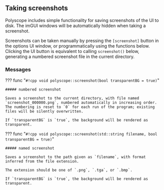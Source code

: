 ## Taking screenshots

Polyscope includes simple functionality for saving screenshots of the UI to disk. The imGUI windows will be automatically hidden when taking a screenshot.

Screenshots can be taken manually by pressing the `[screenshot]` button in the options UI window, or programmatically using the functions below. Clicking the UI button is equivalent to calling `screenshot()` below, generating a numbered screenshot file in the current directory.


### Messages

??? func "`#!cpp void polyscope::screenshot(bool transparentBG = true)`"
    
    ##### numbered screenshot

    Saves a screenshot to the current directory, with file named `screenshot_000000.png`, numbered automatically in increasing order. The numbering is reset to `0` for each run of the program; existing files will be silently overwritten.

    If `transparentBG` is `true`, the background will be rendered as transparent.

??? func "`#!cpp void polyscope::screenshot(std::string filename, bool transparentBG = true)`"
    
    ##### named screenshot

    Saves a screenshot to the path given as `filename`, with format inferred from the file extension. 

    The extension should be one of `.png`, `.tga`, or `.bmp`.
    
    If `transparentBG` is `true`, the background will be rendered as transparent.
